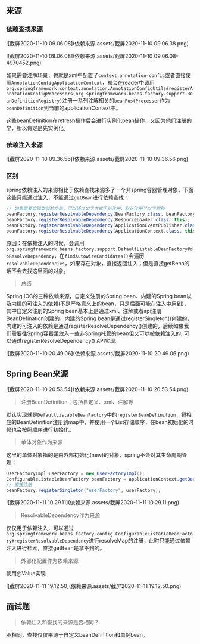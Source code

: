 ## 来源

### 依赖查找来源

![截屏2020-11-10 09.06.08](依赖来源.assets/截屏2020-11-10 09.06.38.png)

![截屏2020-11-10 09.06.08](依赖来源.assets/截屏2020-11-10 09.06.08-4970452.png)

如果需要注解场景，也就是xml中配置了`context:annotation-config`或者直接使用`AnnotationConfigApplicationContext`，都会在reader中调用`org.springframework.context.annotation.AnnotationConfigUtils#registerAnnotationConfigProcessors(org.springframework.beans.factory.support.BeanDefinitionRegistry)`注册一系列注解相关的`beanPostProcesser`作为`beanDefinition`到当前的applicationContext中。

这些beanDefinition在refresh操作后会进行实例化bean操作，又因为他们注册的早，所以肯定是先实例化。



### 依赖注入来源

![截屏2020-11-10 09.36.56](依赖来源.assets/截屏2020-11-10 09.36.56.png)

### 区别

spring依赖注入的来源相比于依赖查找来源多了一个非spring容器管理对象，下面这些只能通过注入，不能通过`getBean`进行依赖查找：

```java
// 如果需要实现类似的功能，可以通过如下方式手动注册，默认注册了以下四种
beanFactory.registerResolvableDependency(BeanFactory.class, beanFactory);
beanFactory.registerResolvableDependency(ResourceLoader.class, this);
beanFactory.registerResolvableDependency(ApplicationEventPublisher.class, this);
beanFactory.registerResolvableDependency(ApplicationContext.class, this);
```

原因：在依赖注入的时候，会调用`org.springframework.beans.factory.support.DefaultListableBeanFactory#doResolveDependency`，在`findAutowireCandidates()`会遍历`resolvableDependencies`，如果存在对象，直接返回注入；但是直接getBena的话不会去找这里面的对象。



> 总结

Spring IOC的三种依赖来源，自定义注册的Spring bean、内建的Spring bean以及内建的可注入的依赖(不是严格意义上的bean，只是后面可能在注入中用到)，其中自定义注册的Spring bean基本上是通过xml、注解或者api注册BeanDefination创建的，内建的Spring bean是通过registerSingleton()创建的，内建的可注入的依赖是通过registerResolveDependency()创建的，后续如果我们需要往Spring容器里放入一些非Spring托管的bean但又可以被依赖注入的, 可以通过registerResolveDependency() API实现。

![截屏2020-11-10 20.49.06](依赖来源.assets/截屏2020-11-10 20.49.06.png)



## Spring Bean来源

![截屏2020-11-10 20.53.54](依赖来源.assets/截屏2020-11-10 20.53.54.png)

> 注册BeanDefinition：包括自定义、xml、注解等

默认实现就是`DefaultListableBeanFactory`中的`registerBeanDefinition`，将相应的BeanDefinition注册到map中，并使用一个List存储顺序，在bean初始化的时候也会按照顺序进行初始化。





> 单体对象作为来源

这里的单体对象指的是由外部初始化(new)的对象，spring不会对其生命周期管理：

```java
UserFactoryImpl userFactory = new UserFactoryImpl();
ConfigurableListableBeanFactory beanFactory = applicationContext.getBeanFactory();
// 直接注册
beanFactory.registerSingleton("userFactory", userFactory);
```

![截屏2020-11-11 10.29.11](依赖来源.assets/截屏2020-11-11 10.29.11.png)

> ResolvableDependency作为来源

仅仅用于依赖注入，可以通过`org.springframework.beans.factory.config.ConfigurableListableBeanFactory#registerResolvableDependency`进行resolveMap的注册，此时只能通过依赖注入进行检索，直接getBean是拿不到的。



> 外部化配置作为依赖来源

使用@Value实现

![截屏2020-11-11 19.12.50](依赖来源.assets/截屏2020-11-11 19.12.50.png)

## 面试题

> 依赖注入和查找的来源是否相同？

不相同，查找仅仅来源于自定义beanDefinition和单例bean。




















































